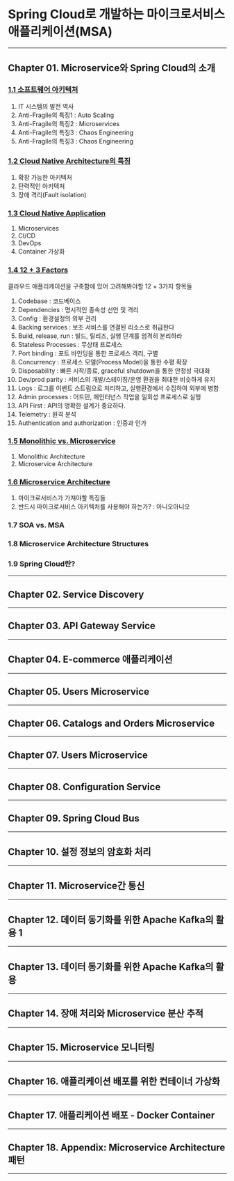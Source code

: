 
# Spring Cloud로 개발하는 마이크로서비스 애플리케이션(MSA)

---

## Chapter 01. Microservice와 Spring Cloud의 소개

### <a href="Chapter 01. Microservice와 Spring Cloud의 소개/1.1 소프트웨어 아키텍처.md">1.1 소프트웨어 아키텍처</a>
1) IT 시스템의 발전 역사
2) Anti-Fragile의 특징1 : Auto Scaling
3) Anti-Fragile의 특징2 : Microservices
4) Anti-Fragile의 특징3 : Chaos Engineering
5) Anti-Fragile의 특징3 : Chaos Engineering

### <a href="Chapter 01. Microservice와 Spring Cloud의 소개/1.2 Cloud Native Architecture의 특징.md">1.2 Cloud Native Architecture의 특징</a>
1) 확장 가능한 아키텍처
2) 탄력적인 아키텍처
3) 장애 격리(Fault isolation)

### <a href="Chapter 01. Microservice와 Spring Cloud의 소개/1.3 Cloud Native Application.md">1.3 Cloud Native Application</a>
1) Microservices
2) CI/CD
3) DevOps
4) Container 가상화

### <a href="Chapter 01. Microservice와 Spring Cloud의 소개/1.4 12 + 3 Factors.md">1.4 12 + 3 Factors</a>

클라우드 애플리케이션을 구축함에 있어 고려해봐야할 12 + 3가지 항목들
1) Codebase : 코드베이스
2) Dependencies : 명시적인 종속성 선언 및 격리
3) Config : 환경설정의 외부 관리
4) Backing services : 보조 서비스를 연결된 리소스로 취급한다
5) Build, release, run : 빌드, 릴리즈, 실행 단계를 엄격히 분리하라
6) Stateless Processes : 무상태 프로세스
7) Port binding : 포트 바인딩을 통한 프로세스 격리, 구별
8) Concurrency : 프로세스 모델(Process Model)을 통한 수평 확장
9) Disposability : 빠른 시작/종료, graceful shutdown을 통한 안정성 극대화
10) Dev/prod parity : 서비스의 개발/스테이징/운영 환경을 최대한 비슷하게 유지
11) Logs : 로그를 이벤트 스트림으로 처리하고, 실행환경에서 수집하여 외부에 병합
12) Admin processes : 어드민, 메인터넌스 작업을 일회성 프로세스로 실행
13) API First : API의 명확한 설계가 중요하다.
14) Telemetry : 원격 분석
15) Authentication and authorization : 인증과 인가

### <a href="Chapter 01. Microservice와 Spring Cloud의 소개/1.5 Monolithic vs. Microservice.md">1.5 Monolithic vs. Microservice</a>
1) Monolithic Architecture
2) Microservice Architecture

### <a href="Chapter 01. Microservice와 Spring Cloud의 소개/1.6 Microservice Architecture.md">1.6 Microservice Architecture</a>
1) 마이크로서비스가 가져야할 특징들
2) 반드시 마이크로서비스 아키텍처를 사용해야 하는가? : 아니오아니오

### 1.7 SOA vs. MSA

### 1.8 Microservice Architecture Structures

### 1.9 Spring Cloud란?

---

## Chapter 02. Service Discovery

---

## Chapter 03. API Gateway Service

---

## Chapter 04. E-commerce 애플리케이션

---

## Chapter 05. Users Microservice

---

## Chapter 06. Catalogs and Orders Microservice

---

## Chapter 07. Users Microservice 

---

## Chapter 08. Configuration Service

---

## Chapter 09. Spring Cloud Bus

---

## Chapter 10. 설정 정보의 암호화 처리

---

## Chapter 11. Microservice간 통신

---

## Chapter 12. 데이터 동기화를 위한 Apache Kafka의 활용 1

---

## Chapter 13. 데이터 동기화를 위한 Apache Kafka의 활용 

---

## Chapter 14. 장애 처리와 Microservice 분산 추적

---

## Chapter 15. Microservice 모니터링

---

## Chapter 16. 애플리케이션 배포를 위한 컨테이너 가상화

---

## Chapter 17. 애플리케이션 배포 - Docker Container

---

## Chapter 18. Appendix: Microservice Architecture 패턴

---
